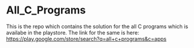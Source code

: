 # All_C_Programs
This is the repo which contains the solution for the all C programs which is availabe in the playstore.
The link for the same is here: https://play.google.com/store/search?q=all+c+programs&c=apps


